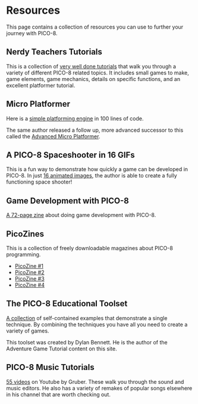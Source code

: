 # Resources

This page contains a collection of resources you can use to further your
journey with PICO-8.

## Nerdy Teachers Tutorials

This is a collection of [very well done
tutorials](https://nerdyteachers.com/PICO-8/) that walk you through a variety
of different PICO-8 related topics. It includes small games to make, game
elements, game mechanics, details on specific functions, and an excellent
platformer tutorial.

## Micro Platformer

Here is a [simple platforming
engine](https://www.lexaloffle.com/bbs/?pid=28248) in 100 lines of code.

The same author released a follow up, more advanced successor to this called
the [Advanced Micro Platformer](https://www.lexaloffle.com/bbs/?tid=28793).

## A PICO-8 Spaceshooter in 16 GIFs

This is a fun way to demonstrate how quickly a game can be developed in PICO-8.
In just [16 animated images](https://ztiromoritz.github.io/pico-8-shooter/),
the author is able to create a fully functioning space shooter!

## Game Development with PICO-8

[A 72-page zine](https://mboffin.itch.io/gamedev-with-pico-8-issue1) about
doing game development with PICO-8.

## PicoZines

This is a collection of freely downloadable magazines about PICO-8 programming.

- [PicoZine #1](https://sectordub.itch.io/pico-8-fanzine-1)
- [PicoZine #2](https://sectordub.itch.io/pico-8-fanzine-2)
- [PicoZine #3](https://sectordub.itch.io/pico-8-fanzine-3)
- [PicoZine #4](https://sectordub.itch.io/-pico-8-zine-4)

## The PICO-8 Educational Toolset

[A collection](https://mboffin.itch.io/pico8-educational-toolset) of
self-contained examples that demonstrate a single technique. By combining the
techniques you have all you need to create a variety of games.

This toolset was created by Dylan Bennett. He is the author of the Adventure
Game Tutorial content on this site.

## PICO-8 Music Tutorials

[55
videos](https://www.youtube.com/playlist?list=PLur95ujyAigsqZR1aNTrVGAvXD7EqywdS)
on Youtube by Gruber. These walk you through the sound and music editors. He
also has a variety of remakes of popular songs elsewhere in his channel that
are worth checking out.
